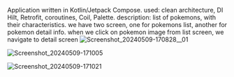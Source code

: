 Application written in Kotlin/Jetpack Compose. 
used: clean architecture, DI Hilt, Retrofit, coroutines, Coil, Palette.
description: list of pokemons, with their characteristics. we have two screen, one for pokemons list, another for pokemon detail info. when we click on pokemon image from list screen, we navigate to detail screen
![Screenshot_20240509-170828__01](https://github.com/No-Bel/Pokedex_JC/assets/74195153/ebb0b6e6-9311-4827-99aa-1f1ddee6a01d)

![Screenshot_20240509-171005](https://github.com/No-Bel/Pokedex_JC/assets/74195153/976455e1-a0f9-4602-8d6b-66bfba571392)

![Screenshot_20240509-171021](https://github.com/No-Bel/Pokedex_JC/assets/74195153/90d09d28-bedf-4086-9ce5-af4c820afe08)
